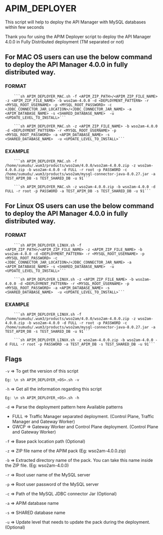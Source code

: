 # APIM_DEPLOYER
This script will help to deploy the API Manager with MySQL databases within few seconds

Thank you for using the APIM Deployer script to deploy the API Manager 4.0.0 in Fully Distributed deployment (TM separated or not)

## For MAC OS users can use the below command to deploy the API Manager 4.0.0 in fully distributed way.

### FORMAT
        ```sh APIM_DEPLOYER_MAC.sh -f <APIM_ZIP_PATH>/<APIM_ZIP_FILE_NAME> -z <APIM_ZIP_FILE_NAME> -b wso2am-4.0.0 -d <DEPLOYMENT_PATTERN> -r <MYSQL_ROOT_USERNAME> -p <MYSQL_ROOT_PASSWORD> -c <JDBC_CONNECTOR_JAR_LOCATION>/<JDBC_CONNECTOR_JAR_NAME> -a <APIM_DATABASE_NAME> -s <SHARED_DATABASE_NAME>  -u <UPDATE_LEVEL_TO_INSTALL>```

        ```sh APIM_DEPLOYER_MAC.sh -z <APIM_ZIP_FILE_NAME> -b wso2am-4.0.0 -d <DEPLOYMENT_PATTERN> -r <MYSQL_ROOT_USERNAME> -p <MYSQL_ROOT_PASSWORD> -a <APIM_DATABASE_NAME> -s <SHARED_DATABASE_NAME>  -u <UPDATE_LEVEL_TO_INSTALL>```

### EXAMPLE
        ```sh APIM_DEPLOYER_MAC.sh -f /home/sumudu/.wum3/products/wso2am/4.0.0/wso2am-4.0.0.zip -z wso2am-4.0.0.zip -b wso2am-4.0.0 -d FULL -r root -p PASSWORD -c /home/sumudu/.wum3/products/wso2am/mysql-connector-java-8.0.27.jar -a TEST_APIM_DB -s TEST_SHARED_DB -u 91```

        ```sh APIM_DEPLOYER_MAC.sh -z wso2am-4.0.0.zip -b wso2am-4.0.0 -d FULL -r root -p PASSWORD -a TEST_APIM_DB -s TEST_SHARED_DB -u 91```

## For Linux OS users can use the below command to deploy the API Manager 4.0.0 in fully distributed way.

### FORMAT
        ```sh APIM_DEPLOYER_LINUX.sh -f <APIM_ZIP_PATH>/<APIM_ZIP_FILE_NAME> -z <APIM_ZIP_FILE_NAME> -b wso2am-4.0.0 -d <DEPLOYMENT_PATTERN> -r <MYSQL_ROOT_USERNAME> -p <MYSQL_ROOT_PASSWORD> -c <JDBC_CONNECTOR_JAR_LOCATION>/<JDBC_CONNECTOR_JAR_NAME> -a <APIM_DATABASE_NAME> -s <SHARED_DATABASE_NAME>  -u <UPDATE_LEVEL_TO_INSTALL>```

        ```sh APIM_DEPLOYER_LINUX.sh -z <APIM_ZIP_FILE_NAME> -b wso2am-4.0.0 -d <DEPLOYMENT_PATTERN> -r <MYSQL_ROOT_USERNAME> -p <MYSQL_ROOT_PASSWORD> -a <APIM_DATABASE_NAME> -s <SHARED_DATABASE_NAME>  -u <UPDATE_LEVEL_TO_INSTALL>```

### EXAMPLE
        ```sh APIM_DEPLOYER_LINUX.sh -f /home/sumudu/.wum3/products/wso2am/4.0.0/wso2am-4.0.0.zip -z wso2am-4.0.0.zip -b wso2am-4.0.0 -d FULL -r root -p PASSWORD -c /home/sumudu/.wum3/products/wso2am/mysql-connector-java-8.0.27.jar -a TEST_APIM_DB -s TEST_SHARED_DB -u 91```

        ```sh APIM_DEPLOYER_LINUX.sh -z wso2am-4.0.0.zip -b wso2am-4.0.0 -d FULL -r root -p PASSWORD -a TEST_APIM_DB -s TEST_SHARED_DB -u 91```

## Flags 
`-v` => To get the version of this script

```
Eg: \n sh APIM_DEPLOYER_<OS>.sh -v
```

`-h` => Get all the information regarding this script

```
Eg: \n sh APIM_DEPLOYER_<OS>.sh -h
```

`-d` => Parse the deployment pattern here Available patterns

- FULL => Traffic Manager separated deployment. (Control Plane, Traffic Manager and Gateway Worker)
- GWCP => Gateway Worker and Control Plane deployment. (Control Plane and Gateway Worker)

`-f` => Base pack location path (Optional)

`-z` => ZIP file name of the APIM pack (Eg: wso2am-4.0.0.zip)

`-b` => Extracted directory name of the pack. You can take this name inside the ZIP file. (Eg: wso2am-4.0.0)

`-r` => Root user name of the MySQL server

`-p` => Root user password of the MySQL server

`-c` => Path of the MySQL JDBC connector Jar (Optional)

`-a` => APIM database name

`-s` => SHARED database name

`-u` => Update level that needs to update the pack during the deployment. (Optional)
